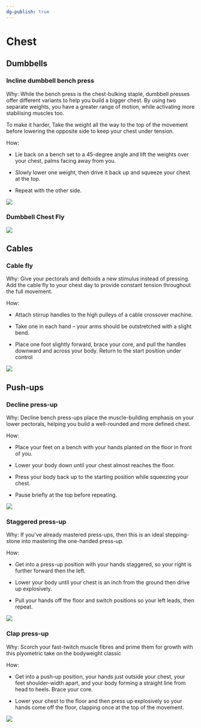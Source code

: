 ```yaml
---
dg-publish: true
---
```


# Chest

## Dumbbells

### Incline dumbbell bench press

Why: While the bench press is the chest-bulking staple, dumbbell presses offer different variants to help you build a bigger chest. By using two separate weights, you have a greater range of motion, while activating more stabilising muscles too.

To make it harder, Take the weight all the way to the top of the movement before lowering the opposite side to keep your chest under tension.

How:

- Lie back on a bench set to a 45-degree angle and lift the weights over your chest, palms facing away from you.

- Slowly lower one weight, then drive it back up and squeeze your chest at the top.

- Repeat with the other side.

![](https://qph.cf2.quoracdn.net/main-qimg-82f93b581bb0c62999b5095f5e918479)

### Dumbbell Chest Fly

![](https://thumbs.gfycat.com/HarmoniousRichHorse-size_restricted.gif)

## Cables

### Cable fly

Why: Give your pectorals and deltoids a new stimulus instead of pressing. Add the cable fly to your chest day to provide constant tension throughout the full movement.

How:

- Attach stirrup handles to the high pulleys of a cable crossover machine.

- Take one in each hand – your arms should be outstretched with a slight bend.

- Place one foot slightly forward, brace your core, and pull the handles downward and across your body. Return to the start position under control

![](https://qph.cf2.quoracdn.net/main-qimg-8eaa2cd3f58324157aa88b26b76d178d)


## Push-ups


### Decline press-up

Why: Decline bench press-ups place the muscle-building emphasis on your lower pectorals, helping you build a well-rounded and more defined chest.

How:

- Place your feet on a bench with your hands planted on the floor in front of you.

- Lower your body down until your chest almost reaches the floor.

- Press your body back up to the starting position while squeezing your chest.

- Pause briefly at the top before repeating.

![](https://qph.cf2.quoracdn.net/main-qimg-b1072e39db4195d0d916137213ad3736)

### Staggered press-up

Why: If you've already mastered press-ups, then this is an ideal stepping-stone into mastering the one-handed press-up.

How:

- Get into a press-up position with your hands staggered, so your right is further forward then the left.

- Lower your body until your chest is an inch from the ground then drive up explosively.

- Pull your hands off the floor and switch positions so your left leads, then repeat.

![](https://qph.cf2.quoracdn.net/main-qimg-5f551c3fdac4712c3bf4bac789db0aff)

### Clap press-up

Why: Scorch your fast-twitch muscle fibres and prime them for growth with this plyometric take on the bodyweight classic

How:

- Get into a push-up position, your hands just outside your chest, your feet shoulder-width apart, and your body forming a straight line from head to heels. Brace your core.

- Lower your chest to the floor and then press up explosively so your hands come off the floor, clapping once at the top of the movement.

![](https://qph.cf2.quoracdn.net/main-qimg-508cffc38a0ab1179d2b8b069d54cc92)


